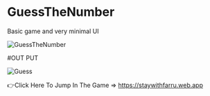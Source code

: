 # GuessTheNumber

Basic game and very minimal UI 

![GuessTheNumber](https://github.com/farrucoder/GuessTheNumberGame/assets/114243390/5e9bd01c-94bd-47d5-8af3-a1e1d8b67789)

#OUT PUT

![Guess](https://github.com/farrucoder/GuessTheNumberGame/assets/114243390/ea2fda83-46d6-41f0-805c-f135a8a19abf)

👉Click Here To Jump In The Game => https://staywithfarru.web.app
